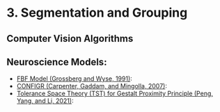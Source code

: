 # 3. Segmentation and Grouping

## Computer Vision Algorithms

## Neuroscience Models:
* [FBF Model (Grossberg and Wyse, 1991)](https://sites.bu.edu/steveg/files/2016/06/GroWyse1991NN.pdf): 
* [CONFIGR (Carpenter, Gaddam, and Mingolla, 2007)](https://pubmed.ncbi.nlm.nih.gov/18024082/):
* [Tolerance Space Theory (TST) for Gestalt Proximity Principle (Peng, Yang, and Li, 2021)](https://jov.arvojournals.org/article.aspx?articleid=2772625): 

